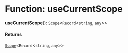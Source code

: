 # Function: useCurrentScope

**useCurrentScope**(): [`Scope`](/auto-docs/free-layout-editor/classes/Scope.md)<`Record`<`string`, `any`>>

#### Returns

[`Scope`](/auto-docs/free-layout-editor/classes/Scope.md)<`Record`<`string`, `any`>>
